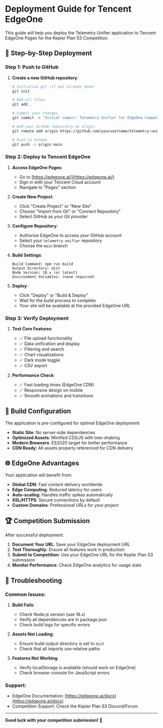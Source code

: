 # Deployment Guide for Tencent EdgeOne

This guide will help you deploy the Telemetry Unifier application to Tencent EdgeOne Pages for the Kepler Plan S3 Competition.

## 🚀 Step-by-Step Deployment

### Step 1: Push to GitHub

1. **Create a new GitHub repository**:
   ```bash
   # Initialize git (if not already done)
   git init
   
   # Add all files
   git add .
   
   # Commit your changes
   git commit -m "Initial commit: Telemetry Unifier for EdgeOne Competition"
   
   # Add your GitHub repository as origin
   git remote add origin https://github.com/yourusername/telemetry-unifier.git
   
   # Push to GitHub
   git push -u origin main
   ```

### Step 2: Deploy to Tencent EdgeOne

1. **Access EdgeOne Pages**:
   - Go to [https://edgeone.ai/](https://edgeone.ai/)
   - Sign in with your Tencent Cloud account
   - Navigate to "Pages" section

2. **Create New Project**:
   - Click "Create Project" or "New Site"
   - Choose "Import from Git" or "Connect Repository"
   - Select GitHub as your Git provider

3. **Configure Repository**:
   - Authorize EdgeOne to access your GitHub account
   - Select your `telemetry-unifier` repository
   - Choose the `main` branch

4. **Build Settings**:
   ```
   Build Command: npm run build
   Output Directory: dist
   Node Version: 18.x (or latest)
   Environment Variables: (none required)
   ```

5. **Deploy**:
   - Click "Deploy" or "Build & Deploy"
   - Wait for the build process to complete
   - Your site will be available at the provided EdgeOne URL

### Step 3: Verify Deployment

1. **Test Core Features**:
   - ✅ File upload functionality
   - ✅ Data unification and display
   - ✅ Filtering and search
   - ✅ Chart visualizations
   - ✅ Dark mode toggle
   - ✅ CSV export

2. **Performance Check**:
   - ✅ Fast loading times (EdgeOne CDN)
   - ✅ Responsive design on mobile
   - ✅ Smooth animations and transitions

## 🔧 Build Configuration

The application is pre-configured for optimal EdgeOne deployment:

- **Static Site**: No server-side dependencies
- **Optimized Assets**: Minified CSS/JS with tree-shaking
- **Modern Browsers**: ES2020 target for better performance
- **CDN Ready**: All assets properly referenced for CDN delivery

## 🌐 EdgeOne Advantages

Your application will benefit from:

- **Global CDN**: Fast content delivery worldwide
- **Edge Computing**: Reduced latency for users
- **Auto-scaling**: Handles traffic spikes automatically
- **SSL/HTTPS**: Secure connections by default
- **Custom Domains**: Professional URLs for your project

## 🏆 Competition Submission

After successful deployment:

1. **Document Your URL**: Save your EdgeOne deployment URL
2. **Test Thoroughly**: Ensure all features work in production
3. **Submit to Competition**: Use your EdgeOne URL for the Kepler Plan S3 submission
4. **Monitor Performance**: Check EdgeOne analytics for usage stats

## 🚨 Troubleshooting

### Common Issues:

1. **Build Fails**:
   - Check Node.js version (use 18.x)
   - Verify all dependencies are in package.json
   - Check build logs for specific errors

2. **Assets Not Loading**:
   - Ensure build output directory is set to `dist`
   - Check that all imports use relative paths

3. **Features Not Working**:
   - Verify localStorage is available (should work on EdgeOne)
   - Check browser console for JavaScript errors

### Support:
- EdgeOne Documentation: [https://edgeone.ai/docs](https://edgeone.ai/docs)
- Competition Support: Check the Kepler Plan S3 Discord/Forum

---

**Good luck with your competition submission! 🚀**